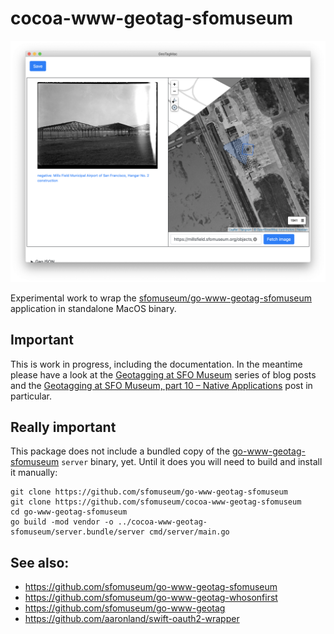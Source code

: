 # cocoa-www-geotag-sfomuseum

![](docs/images/geotag-twopane.png)

Experimental work to wrap the [sfomuseum/go-www-geotag-sfomuseum](https://github.com/sfomuseum/go-www-geotag-sfomuseum) application in standalone MacOS binary.

## Important

This is work in progress, including the documentation. In the meantime please have a look at the [Geotagging at SFO Museum](https://millsfield.sfomuseum.org/blog/tags/geotagging) series of blog posts and the [Geotagging at SFO Museum, part 10 – Native Applications](https://millsfield.sfomuseum.org/blog/2020/05/18/geotagging-native/) post in particular.

## Really important

This package does not include a bundled copy of the [go-www-geotag-sfomuseum](https://github.com/sfomuseum/go-www-geotag-sfomuseum) `server` binary, yet. Until it does you will need to build and install it manually:

```
git clone https://github.com/sfomuseum/go-www-geotag-sfomuseum
git clone https://github.com/sfomuseum/cocoa-www-geotag-sfomuseum
cd go-www-geotag-sfomuseum
go build -mod vendor -o ../cocoa-www-geotag-sfomuseum/server.bundle/server cmd/server/main.go
```

## See also:

* https://github.com/sfomuseum/go-www-geotag-sfomuseum
* https://github.com/sfomuseum/go-www-geotag-whosonfirst
* https://github.com/sfomuseum/go-www-geotag
* https://github.com/aaronland/swift-oauth2-wrapper